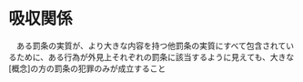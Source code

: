 # 吸収関係
　ある罰条の実質が、より大きな内容を持つ他罰条の実質にすべて包含されているために、ある行為が外見上それぞれの罰条に該当するように見えても、大きな[概念]の方の罰条の犯罪のみが成立すること
